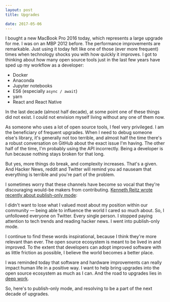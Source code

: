 ```yaml
---
layout: post
title: Upgrades

date: 2017-05-06
---
```


I bought a new MacBook Pro 2016 today, which represents a large upgrade for me. I was on an MBP 2012 before. The performance improvements are remarkable. Just using it today felt like one of those (ever more frequent) times when technology shocks you with how quickly it improves. I got to thinking about how many open source tools just in the last few years have sped up my workflow as a developer:

- Docker
- Anaconda
- Jupyter notebooks
- ES6 (especially `async / await`)
- yarn
- React and React Native

In the last decade (almost half decade), at some point one of these things did not exist. I could not envision myself living without any one of them now.

As someone who uses a lot of open source tools, I feel very privileged. I am the beneficiary of frequent upgrades. When I need to debug someone else's library, it's generally not too terrible, and almost half the time there's a robust conversation on GitHub about the exact issue I'm having. The other half of the time, I'm probably using the API incorrectly. Being a developer is fun because nothing stays broken for that long.

But yes, more things do break, and complexity increases. That's a given. And Hacker News, reddit and Twitter will remind you ad nauseam that everything is terrible and you're part of the problem.

I sometimes worry that these channels have become so vocal that they're discouraging would-be makers from contributing. [Kenneth Reitz wrote recently about publish-only mode](https://www.kennethreitz.org/essays/the-reality-of-developer-burnout):

>>
I didn't want to lose what I valued most about my position within our community — being able to influence the world I cared so much about. So, I unfollowed everyone on Twitter. Every single person. I stopped paying attention to tech trends and reading hacker news. I went into publish-only mode.
>>

I continue to find these words inspirational, because I think they're more relevant than ever. The open source ecosystem is meant to be lived in and improved. To the extent that developers can adopt improved software with as little friction as possible, I believe the world becomes a better place.

I was reminded today that software and hardware improvements can really impact human life in a positive way. I want to help bring upgrades into the open source ecosystem as much as I can. And the road to upgrades lies in [deep work](https://www.amazon.com/dp/B00X47ZVXM/ref=dp-kindle-redirect?_encoding=UTF8&btkr=1).

So, here's to publish-only mode, and resolving to be a part of the next decade of upgrades.  
